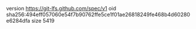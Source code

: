 version https://git-lfs.github.com/spec/v1
oid sha256:494eff057060e54f7b90762ffe5ce1f01ae26818249fe468b4d60280e6284dfa
size 5419
